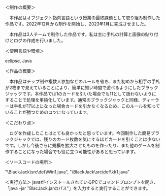 ＜制作の概要＞

　本作品はオブジェクト指向言語という授業の最終課題として取り組み制作した作品です。2022年12月から制作を開始し、2023年1月に完成させました。

　本作品は3人チームで制作した作品です。私は主に手札の計算と画像の貼り付けとログの作成を行いました。


＜使用言語や環境＞

eclipse, Java


＜作品の概要＞

　本作品はチップ制や複数人参加などのルールを省き、また初めから相手の手札が2枚まで見えていることにより、簡単に短い時間で遊べるようにしたブラックジャックです。本作品では1のカードを引いた場合でも11として扱わないようにすることで処理を単純化しています。通常のブラックジャックと同様、ディーラーは手札が17以上になった場合カードを引かなくなるため、このルールを知っていることが勝つためのコツになっています。

＜こだわり点＞

　ログを作成したことはとても良かったと思っています。今回制作した簡易ブラックジャックでは、残りのカード枚数を気にするほどカードを引くことは少ないです。しかし今後さらに規模を拡大させたものを作ったり、また他のゲームを制作することになった場合でも役に立つ可能性があると思っています。


＜ソースコードの場所＞

"\BlackJack\src\def\Win1.java", "\BlackJack\src\def\kk1.java"


＜実行方法＞
javaがインストールされているPCでコマンドプロンプトを開き、「java -jar "BlacJack.jarのパス"」を入力すると実行することができます。
